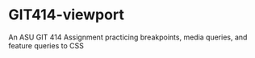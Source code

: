 # GIT414-viewport

An ASU GIT 414 Assignment practicing breakpoints, media queries, and feature queries to CSS

